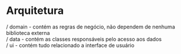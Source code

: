 # Arquitetura  

/ domain - contém as regras de negócio, não dependem de nenhuma biblioteca externa  
/ data - contém as classes responsáveis pelo acesso aos dados  
/ ui - contém tudo relacionado a interface de usuário  
